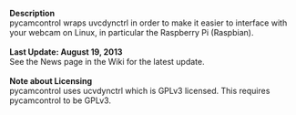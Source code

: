**Description**<br>
pycamcontrol wraps uvcdynctrl in order to make it easier to interface with your webcam on Linux, in particular the Raspberry Pi (Raspbian).<br>
<br>
<b>Last Update: August 19, 2013</b><br>
See the News page in the Wiki for the latest update.<br>
<br>
<b>Note about Licensing</b><br>
pycamcontrol uses ucvdynctrl which is GPLv3 licensed.  This requires pycamcontrol to be GPLv3.